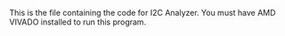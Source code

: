 This is the file containing the code for I2C Analyzer.
You must have AMD VIVADO installed to run this program.
